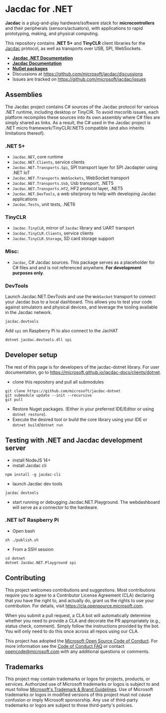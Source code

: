 # Jacdac for .NET

**Jacdac** is a plug-and-play hardware/software stack 
for **microcontrollers** and their peripherals (sensors/actuators), 
with applications to rapid prototyping, making, and physical computing. 

This repository contains **.NET 5+** and **TinyCLR** client libraries for the [Jacdac](https://aka.ms/jacdac) protocol,
as well as transports over USB, SPI, WebSockets.

* **[Jacdac .NET Documentation](https://microsoft.github.io/jacdac-docs/clients/dotnet)**
* **[Jacdac Documentation](https://aka.ms/jacdac/)**
* **[NuGet packages](https://www.nuget.org/profiles/Jacdac)**
* Discussions at https://github.com/microsoft/jacdac/discussions
* Issues are tracked on https://github.com/microsoft/jacdac/issues

## Assemblies

The Jacdac project contains C# sources of the Jacdac protocol for various .NET runtime, including desktop or TinyClR.
To avoid mscorlib issues, each platform recompiles these sources into its own assembly where C# files are simply shared as links.
As a result, the C# used in the Jacdac project is .NET micro framework/TinyCLR/.NET5 compatible (and also inherits limitations thereof).

### .NET 5+

  - `Jacdac.NET`, core runtime
  - `Jacdac.NET.Clients`, service clients
  - `Jacdac.NET.Transports.Spi`, SPI transport layer for SPI Jacdapter using .NET IoT
  - `Jacdac.NET.Transports.WebSockets`, WebSocket transport
  - `Jacdac.NET.Transports.Usb`, Usb transport, .NET5
  - `Jacdac.NET.Transports.Hf2`, HF2 protocol layer, .NET5
  - `Jacdac.NET.DevTools`, a web site/proxy to help with developing Jacdac applications
  - `Jacdac.Tests`, unit tests, .NET6

### TinyCLR

  - `Jacdac.TinyCLR`, mirror of `Jacdac` library and UART transport
  - `Jacdac.TinyCLR.Clients`, service clients
  - `Jacdac.TinyCLR.Storage`, SD card storage support

### Misc:

  - `Jacdac`, C# Jacdac sources. This package serves as a placeholder for C# files and
    and is not referenced anywhere. **For development purposes only**.

### DevTools

Launch Jacdac.NET.DevTools and use the `WebSocket` transport to connect your Jacdac bus to a local dashboard.
This allows you to test your code against simulators and physical devices, and leverage the tooling
available in the Jacdac network.

```
jacdac.devtools
```

Add `spi` on Raspberry Pi to also connect to the JacHAT

```
dotnet jacdac.devtools.dll spi
```

## Developer setup

The rest of this page is for developers of the jacdac-dotnet library. For user documentation, go to https://microsoft.github.io/jacdac-docs/clients/dotnet.

* clone this repository and pull all submodules
```
git clone https://github.com/microsoft/jacdac-dotnet
git submodule update --init --recursive
git pull
```

* Restore Nuget packages. (Either in your preferred IDE/Editor or using `dotnet restore`).
* Execute the desired tool or build the core library using your IDE or `dotnet build`/`dotnet run`

## Testing with .NET and Jacdac development server

* install NodeJS 14+
* install Jacdac cli
```
npm install -g jacdac-cli
```

* launch Jacdac dev tools
```
jacdac devtools
```

* start running or debugging Jacdac.NET.Playground. The webdashboard will serve as a connector to the hardware.

### .NET IoT Raspberry Pi

* Open bash

```
sh ./publish.sh
```

* From a SSH session
```
cd dotnet
dotnet Jacdac.NET.Playground spi
```

## Contributing

This project welcomes contributions and suggestions.  Most contributions require you to agree to a
Contributor License Agreement (CLA) declaring that you have the right to, and actually do, grant us
the rights to use your contribution. For details, visit https://cla.opensource.microsoft.com.

When you submit a pull request, a CLA bot will automatically determine whether you need to provide
a CLA and decorate the PR appropriately (e.g., status check, comment). Simply follow the instructions
provided by the bot. You will only need to do this once across all repos using our CLA.

This project has adopted the [Microsoft Open Source Code of Conduct](https://opensource.microsoft.com/codeofconduct/).
For more information see the [Code of Conduct FAQ](https://opensource.microsoft.com/codeofconduct/faq/) or
contact [opencode@microsoft.com](mailto:opencode@microsoft.com) with any additional questions or comments.

## Trademarks

This project may contain trademarks or logos for projects, products, or services. Authorized use of Microsoft 
trademarks or logos is subject to and must follow 
[Microsoft's Trademark & Brand Guidelines](https://www.microsoft.com/en-us/legal/intellectualproperty/trademarks/usage/general).
Use of Microsoft trademarks or logos in modified versions of this project must not cause confusion or imply Microsoft sponsorship.
Any use of third-party trademarks or logos are subject to those third-party's policies.
